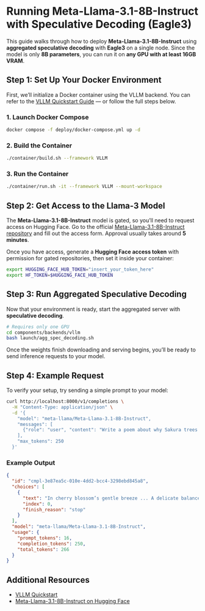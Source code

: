 <!--
SPDX-FileCopyrightText: Copyright (c) 2025 NVIDIA CORPORATION & AFFILIATES. All rights reserved.
SPDX-License-Identifier: Apache-2.0

Licensed under the Apache License, Version 2.0 (the "License");
you may not use this file except in compliance with the License.
You may obtain a copy of the License at

http://www.apache.org/licenses/LICENSE-2.0

Unless required by applicable law or agreed to in writing, software
distributed under the License is distributed on an "AS IS" BASIS,
WITHOUT WARRANTIES OR CONDITIONS OF ANY KIND, either express or implied.
See the License for the specific language governing permissions and
limitations under the License.
-->
# Running **Meta-Llama-3.1-8B-Instruct** with Speculative Decoding (Eagle3)

This guide walks through how to deploy **Meta-Llama-3.1-8B-Instruct** using **aggregated speculative decoding** with **Eagle3** on a single node.
Since the model is only **8B parameters**, you can run it on **any GPU with at least 16GB VRAM**.



## Step 1: Set Up Your Docker Environment

First, we’ll initialize a Docker container using the VLLM backend.
You can refer to the [VLLM Quickstart Guide](./README.md#vllm-quick-start) — or follow the full steps below.

### 1. Launch Docker Compose

```bash
docker compose -f deploy/docker-compose.yml up -d
```

### 2. Build the Container

```bash
./container/build.sh --framework VLLM
```

### 3. Run the Container

```bash
./container/run.sh -it --framework VLLM --mount-workspace
```



## Step 2: Get Access to the Llama-3 Model

The **Meta-Llama-3.1-8B-Instruct** model is gated, so you’ll need to request access on Hugging Face.
Go to the official [Meta-Llama-3.1-8B-Instruct repository](https://huggingface.co/meta-llama/Llama-3.1-8B-Instruct) and fill out the access form.
Approval usually takes around **5 minutes**.

Once you have access, generate a **Hugging Face access token** with permission for gated repositories, then set it inside your container:

```bash
export HUGGING_FACE_HUB_TOKEN="insert_your_token_here"
export HF_TOKEN=$HUGGING_FACE_HUB_TOKEN
```



## Step 3: Run Aggregated Speculative Decoding

Now that your environment is ready, start the aggregated server with **speculative decoding**.

```bash
# Requires only one GPU
cd components/backends/vllm
bash launch/agg_spec_decoding.sh
```

Once the weights finish downloading and serving begins, you’ll be ready to send inference requests to your model.




## Step 4: Example Request

To verify your setup, try sending a simple prompt to your model:

```bash
curl http://localhost:8000/v1/completions \
  -H "Content-Type: application/json" \
  -d '{
    "model": "meta-llama/Meta-Llama-3.1-8B-Instruct",
    "messages": [
      {"role": "user", "content": "Write a poem about why Sakura trees are beautiful."}
    ],
    "max_tokens": 250
  }'
```

### Example Output

```json
{
  "id": "cmpl-3e87ea5c-010e-4dd2-bcc4-3298ebd845a8",
  "choices": [
    {
      "text": "In cherry blossom’s gentle breeze ... A delicate balance of life and death, as petals fade, and new life breathes.",
      "index": 0,
      "finish_reason": "stop"
    }
  ],
  "model": "meta-llama/Meta-Llama-3.1-8B-Instruct",
  "usage": {
    "prompt_tokens": 16,
    "completion_tokens": 250,
    "total_tokens": 266
  }
}
```



## Additional Resources

* [VLLM Quickstart](./README.md#vllm-quick-start)
* [Meta-Llama-3.1-8B-Instruct on Hugging Face](https://huggingface.co/meta-llama/Llama-3.1-8B-Instruct)